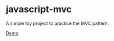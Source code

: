 # javascript-mvc
A simple toy project to practice the MVC pattern.

[Demo](https://javascript-mvc.netlify.app)
